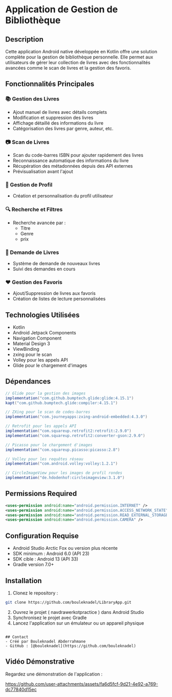 # Application de Gestion de Bibliothèque

## Description
Cette application Android native développée en Kotlin offre une solution complète pour la gestion de bibliothèque personnelle. Elle permet aux utilisateurs de gérer leur collection de livres avec des fonctionnalités avancées comme le scan de livres et la gestion des favoris.

## Fonctionnalités Principales

### 📚 Gestion des Livres
- Ajout manuel de livres avec détails complets
- Modification et suppression des livres
- Affichage détaillé des informations du livre
- Catégorisation des livres par genre, auteur, etc.

### 📷 Scan de Livres
- Scan du code-barres ISBN pour ajouter rapidement des livres
- Reconnaissance automatique des informations du livre
- Récupération des métadonnées depuis des API externes
- Prévisualisation avant l'ajout

### 👤 Gestion de Profil
- Création et personnalisation du profil utilisateur

### 🔍 Recherche et Filtres
- Recherche avancée par :
  - Titre
  - Genre
  - prix

### 📱 Demande de Livres
- Système de demande de nouveaux livres
- Suivi des demandes en cours

### ❤️ Gestion des Favoris
- Ajout/Suppression de livres aux favoris
- Création de listes de lecture personnalisées

## Technologies Utilisées
- Kotlin
- Android Jetpack Components
- Navigation Component
- Material Design 3
- ViewBinding
- zxing pour le scan
- Volley pour les appels API
- Glide pour le chargement d'images

## Dépendances
```gradle
// Glide pour la gestion des images
implementation("com.github.bumptech.glide:glide:4.15.1")
kapt("com.github.bumptech.glide:compiler:4.15.1")

// ZXing pour le scan de codes-barres
implementation("com.journeyapps:zxing-android-embedded:4.3.0")

// Retrofit pour les appels API
implementation("com.squareup.retrofit2:retrofit:2.9.0")
implementation("com.squareup.retrofit2:converter-gson:2.9.0")

// Picasso pour le chargement d'images
implementation("com.squareup.picasso:picasso:2.8")

// Volley pour les requêtes réseau
implementation("com.android.volley:volley:1.2.1")

// CircleImageView pour les images de profil rondes
implementation("de.hdodenhof:circleimageview:3.1.0")
```

## Permissions Required
```xml
<uses-permission android:name="android.permission.INTERNET" />
<uses-permission android:name="android.permission.ACCESS_NETWORK_STATE" />
<uses-permission android:name="android.permission.READ_EXTERNAL_STORAGE" />
<uses-permission android:name="android.permission.CAMERA" />
```

## Configuration Requise
- Android Studio Arctic Fox ou version plus récente
- SDK minimum : Android 6.0 (API 23)
- SDK cible : Android 13 (API 33)
- Gradle version 7.0+




## Installation
1. Clonez le repository :
```bash
git clone https://github.com/bouleknadel/LibraryApp.git
```
2. Ouvrez le projet ( navdrawerkotpractice ) dans Android Studio
3. Synchronisez le projet avec Gradle
4. Lancez l'application sur un émulateur ou un appareil physique

```

## Contact
- Créé par Bouleknadel Abderrahmane
- GitHub : [@bouleknadel](https://github.com/bouleknadel)

``````

## Vidéo Démonstrative
Regardez une démonstration de l'application :

https://github.com/user-attachments/assets/fa6d5fcf-9d21-4e92-a769-dc77840d15ec




